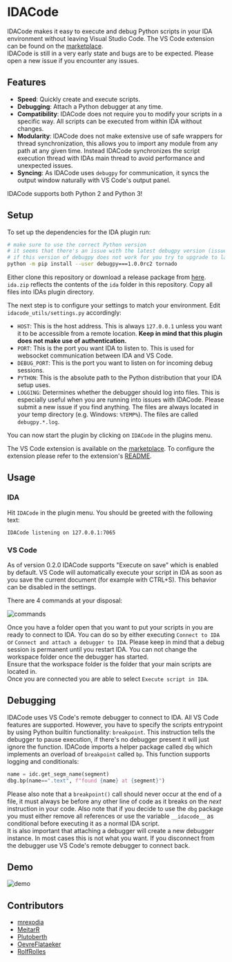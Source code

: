 # IDACode
IDACode makes it easy to execute and debug Python scripts in your IDA environment without leaving Visual Studio Code. The VS Code extension can be found on the [marketplace](https://marketplace.visualstudio.com/items?itemName=Layle.idacode).  
IDACode is still in a very early state and bugs are to be expected. Please open a new issue if you encounter any issues.

## Features
* **Speed**: Quickly create and execute scripts.
* **Debugging**: Attach a Python debugger at any time.
* **Compatibility**: IDACode does not require you to modify your scripts in a specific way. All scripts can be executed from within IDA without changes.
* **Modularity**: IDACode does not make extensive use of safe wrappers for thread synchronization, this allows you to import any module from any path at any given time. Instead IDACode synchronizes the script execution thread with IDAs main thread to avoid performance and unexpected issues.
* **Syncing**: As IDACode uses `debugpy` for communication, it syncs the output window naturally with VS Code's output panel.

IDACode supports both Python 2 and Python 3!

## Setup
To set up the dependencies for the IDA plugin run:

```sh
# make sure to use the correct Python version
# it seems that there's an issue with the latest debugpy version (issue #19)
# if this version of debugpy does not work for you try to upgrade to latest
python -m pip install --user debugpy===1.0.0rc2 tornado
```

Either clone this repository or download a release package from [here](https://github.com/ioncodes/idacode/releases). `ida.zip` reflects the contents of the `ida` folder in this repository. Copy all files into IDAs plugin directory.  

The next step is to configure your settings to match your environment. Edit `idacode_utils/settings.py` accordingly:

* `HOST`: This is the host address. This is always `127.0.0.1` unless you want it to be accessible from a remote location. **Keep in mind that this plugin does not make use of authentication.**
* `PORT`: This is the port you want IDA to listen to. This is used for websocket communication between IDA and VS Code.
* `DEBUG_PORT`: This is the port you want to listen on for incoming debug sessions.
* `PYTHON`: This is the absolute path to the Python distribution that your IDA setup uses.
* `LOGGING`: Determines whether the debugger should log into files. This is especially useful when you are running into issues with IDACode. Please submit a new issue if you find anything. The files are always located in your temp directory (e.g. Windows: `%TEMP%`). The files are called `debugpy.*.log`.

You can now start the plugin by clicking on `IDACode` in the plugins menu.  

The VS Code extension is available on the [marketplace](https://marketplace.visualstudio.com/items?itemName=Layle.idacode). To configure the extension please refer to the extension's [README](https://github.com/ioncodes/idacode/tree/master/idacode#extension-settings).

## Usage

### IDA
Hit `IDACode` in the plugin menu. You should be greeted with the following text:

```
IDACode listening on 127.0.0.1:7065
```

### VS Code
As of version 0.2.0 IDACode supports "Execute on save" which is enabled by default. VS Code will automatically execute your script in IDA as soon as you save the current document (for example with CTRL+S). This behavior can be disabled in the settings.  

There are 4 commands at your disposal:

![commands](images/commands.png)

Once you have a folder open that you want to put your scripts in you are ready to connect to IDA. You can do so by either executing `Connect to IDA` or `Connect and attach a debugger to IDA`. Please keep in mind that a debug session is permanent until you restart IDA. You can not change the workspace folder once the debugger has started.  
Ensure that the workspace folder is the folder that your main scripts are located in.  
Once you are connected you are able to select `Execute script in IDA`.

## Debugging
IDACode uses VS Code's remote debugger to connect to IDA. All VS Code features are supported. However, you have to specify the scripts entrypoint by using Python builtin functionality: `breakpoint`. This instruction tells the debugger to pause execution, if there's no debugger present it will just ignore the function. IDACode imports a helper package called `dbg` which implements an overload of `breakpoint` called `bp`. This function supports logging and conditionals:  

```py
name = idc.get_segm_name(segment)
dbg.bp(name==".text", f"found {name} at {segment}")
```

Please also note that a `breakpoint()` call should never occur at the end of a file, it must always be before any other line of code as it breaks on the _next_ instruction in your code. Also note that if you decide to use the `dbg` package you must either remove all references or use the variable `__idacode__` as conditional before executing it as a normal IDA script.  
It is also important that attaching a debugger will create a new debugger instance. In most cases this is not what you want. If you disconnect from the debugger use VS Code's remote debugger to connect back.

## Demo
![demo](idacode/images/preview.gif)

## Contributors
* [mrexodia](https://github.com/mrexodia)
* [MeitarR](https://github.com/MeitarR)
* [Plutoberth](https://github.com/Plutoberth)
* [OevreFlataeker](https://github.com/OevreFlataeker)
* [RolfRolles](https://github.com/RolfRolles)
